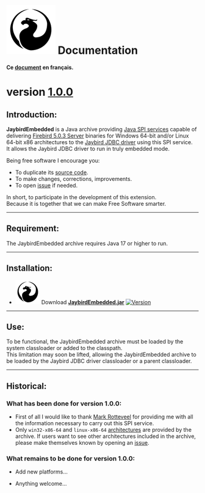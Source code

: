 <!--
╔════════════════════════════════════════════════════════════════════════════════════╗
║                                                                                    ║
║   Copyright (c) 2020-25 https://prrvchr.github.io                                  ║
║                                                                                    ║
║   Permission is hereby granted, free of charge, to any person obtaining            ║
║   a copy of this software and associated documentation files (the "Software"),     ║
║   to deal in the Software without restriction, including without limitation        ║
║   the rights to use, copy, modify, merge, publish, distribute, sublicense,         ║
║   and/or sell copies of the Software, and to permit persons to whom the Software   ║
║   is furnished to do so, subject to the following conditions:                      ║
║                                                                                    ║
║   The above copyright notice and this permission notice shall be included in       ║
║   all copies or substantial portions of the Software.                              ║
║                                                                                    ║
║   THE SOFTWARE IS PROVIDED "AS IS", WITHOUT WARRANTY OF ANY KIND,                  ║
║   EXPRESS OR IMPLIED, INCLUDING BUT NOT LIMITED TO THE WARRANTIES                  ║
║   OF MERCHANTABILITY, FITNESS FOR A PARTICULAR PURPOSE AND NONINFRINGEMENT.        ║
║   IN NO EVENT SHALL THE AUTHORS OR COPYRIGHT HOLDERS BE LIABLE FOR ANY             ║
║   CLAIM, DAMAGES OR OTHER LIABILITY, WHETHER IN AN ACTION OF CONTRACT,             ║
║   TORT OR OTHERWISE, ARISING FROM, OUT OF OR IN CONNECTION WITH THE SOFTWARE       ║
║   OR THE USE OR OTHER DEALINGS IN THE SOFTWARE.                                    ║
║                                                                                    ║
╚════════════════════════════════════════════════════════════════════════════════════╝
-->
# [![JaybirdEmbedded logo][1]][2] Documentation

**Ce [document][3] en français.**

# version [1.0.0][4]

## Introduction:

**JaybirdEmbedded** is a Java archive providing [Java SPI services][5] capable of delivering [Firebird 5.0.3 Server][6] binaries for Windows 64-bit and/or Linux 64-bit x86 architectures to the [Jaybird JDBC driver][7] using this SPI service.  
It allows the Jaybird JDBC driver to run in truly embedded mode.

Being free software I encourage you:
- To duplicate its [source code][8].
- To make changes, corrections, improvements.
- To open [issue][9] if needed.

In short, to participate in the development of this extension.  
Because it is together that we can make Free Software smarter.

___

## Requirement:

The JaybirdEmbedded archive requires Java 17 or higher to run.

___

## Installation:

- ![JaybirdEmbedded logo][10] Download **[JaybirdEmbedded.jar][11]** [![Version][12]][11]

___

## Use:

To be functional, the JaybirdEmbedded archive must be loaded by the system classloader or added to the classpath.  
This limitation may soon be lifted, allowing the JaybirdEmbedded archive to be loaded by the Jaybird JDBC driver classloader or a parent classloader.

___

## Historical:

### What has been done for version 1.0.0:

- First of all I would like to thank [Mark Rotteveel][13] for providing me with all the information necessary to carry out this SPI service.
- Only `win32-x86-64` and `linux-x86-64` [architectures][14] are provided by the archive. If users want to see other architectures included in the archive, please make themselves known by opening an [issue][9].

### What remains to be done for version 1.0.0:

- Add new platforms...

- Anything welcome...

[1]: </img/jaybird.svg#collapse>
[2]: <https://prrvchr.github.io/JaybirdEmbedded/>
[3]: <https://prrvchr.github.io/JaybirdEmbedded/README_fr>
[4]: <https://prrvchr.github.io/JaybirdEmbedded#what-has-been-done-for-version-100>
[5]: <https://docs.oracle.com/javase/tutorial/sound/SPI-intro.html>
[6]: <https://www.firebirdsql.org/en/firebird-5-0-3>
[7]: <https://firebirdsql.org/en/jdbc-driver/>
[8]: <https://github.com/prrvchr/JaybirdEmbedded/>
[9]: <https://github.com/prrvchr/JaybirdEmbedded/issues/new>
[10]: <img/JaybirdOOo.svg#middle>
[11]: <https://github.com/prrvchr/JaybirdEmbedded/releases/latest/download/JaybirdEmbedded.jar>
[12]: <https://img.shields.io/github/downloads/prrvchr/JaybirdEmbedded/latest/total?label=v1.0.0#right>
[13]: <https://github.com/mrotteveel>
[14]: <https://github.com/java-native-access/jna/blob/master/src/com/sun/jna/Platform.java#L66>
